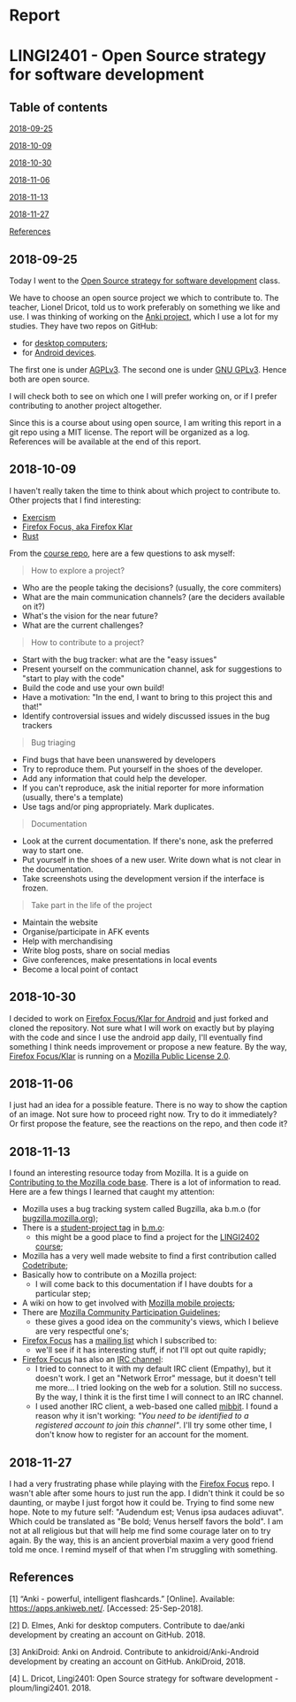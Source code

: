 # Report #
# LINGI2401 - Open Source strategy for software development #

## Table of contents ##

<!-- [Introduction](#introduction) -->

[2018-09-25](#2018-09-25)

[2018-10-09](#2018-10-09)

[2018-10-30](#2018-10-30)

[2018-11-06](#2018-11-06)

[2018-11-13](#2018-11-13)

[2018-11-27](#2018-11-27)

<!-- [Conclusion](#conclusion) -->

[References](#References)

<!-- ## Introduction ## -->

<!-- TODO: introduction -->

## 2018-09-25 ##

Today I went to the [Open Source strategy for software development][2401] class.

We have to choose an open source project we which to contribute to. The teacher, Lionel Dricot, told us to work preferably on something we like and use. I was thinking of working on the [Anki project](https://apps.ankiweb.net/), which I use a lot for my studies. They have two repos on GitHub:

* for [desktop computers][anki-desktop];
* for [Android devices][ankidroid].

The first one is under [AGPLv3][anki-desktop-license]. The second one is under [GNU GPLv3][ankidroid-license]. Hence both are open source.

I will check both to see on which one I will prefer working on, or if I prefer contributing to another project altogether.

Since this is a course about using open source, I am writing this report in a git repo using a MIT license. The report will be organized as a log. References will be available at the end of this report.

## 2018-10-09 ##

I haven't really taken the time to think about which project to contribute to. Other projects that I find interesting:

* [Exercism][exercism]
* [Firefox Focus, aka Firefox Klar][ff]
* [Rust][rust]

From the [course repo][2401], here are a few questions to ask myself:

> How to explore a project?
* Who are the people taking the decisions? (usually, the core commiters)
* What are the main communication channels? (are the deciders available on it?)
* What's the vision for the near future?
* What are the current challenges?

> How to contribute to a project?
* Start with the bug tracker: what are the "easy issues"
* Present yourself on the communication channel, ask for suggestions to "start to play with the code"
* Build the code and use your own build!
* Have a motivation: "In the end, I want to bring to this project this and that!"
* Identify controversial issues and widely discussed issues in the bug trackers

> Bug triaging
* Find bugs that have been unanswered by developers
* Try to reproduce them. Put yourself in the shoes of the developer.
* Add any information that could help the developer.
* If you can't reproduce, ask the initial reporter for more information (usually, there's a template)
* Use tags and/or ping appropriately. Mark duplicates.

> Documentation
* Look at the current documentation. If there's none, ask the preferred way to start one.
* Put yourself in the shoes of a new user. Write down what is not clear in the documentation.
* Take screenshots using the development version if the interface is frozen.

> Take part in the life of the project
* Maintain the website
* Organise/participate in AFK events
* Help with merchandising
* Write blog posts, share on social medias
* Give conferences, make presentations in local events
* Become a local point of contact

## 2018-10-30 ##

I decided to work on [Firefox Focus/Klar for Android][ff] and just forked and cloned the repository. Not sure what I will work on exactly but by playing with the code and since I use the android app daily, I'll eventually find something I think needs improvement or propose a new feature. By the way, [Firefox Focus/Klar][ff] is running on a [Mozilla Public License 2.0][ff-license].

## 2018-11-06 ##

I just had an idea for a possible feature. There is no way to show the caption of an image. Not sure how to proceed right now. Try to do it immediately? Or first propose the feature, see the reactions on the repo, and then code it?

## 2018-11-13 ##

I found an interesting resource today from Mozilla. It is a guide on [Contributing to the Mozilla code base][mdn-web-docs]. There is a lot of information to read. Here are a few things I learned that caught my attention:

* Mozilla uses a bug tracking system called Bugzilla, aka b.m.o (for [bugzilla.mozilla.org](https://bugzilla.mozilla.org/));
* There is a [student-project tag](https://bugzil.la/kw:student-project) in [b.m.o][bmo]:
    - this might be a good place to find a project for the [LINGI2402 course][2402];
* Mozilla has a very well made website to find a first contribution called [Codetribute][codetribute];
* Basically how to contribute on a Mozilla project:
    - I will come back to this documentation if I have doubts for a particular step;
* A wiki on how to get involved with [Mozilla mobile projects][mozilla-mobile-wiki];
* There are [Mozilla Community Participation Guidelines][mozilla-guidelines];
    - these gives a good idea on the community's views, which I believe are very respectful one's;
* [Firefox Focus][ff] has a [mailing list][ff-mailing-list] which I subscribed to:
    - we'll see if it has interesting stuff, if not I'll opt out quite rapidly;
* [Firefox Focus][ff] has also an [IRC channel][ff-irc]:
    - I tried to connect to it with my default IRC client (Empathy), but it doesn't work. I get an "Network Error" message, but it doesn't tell me more... I tried looking on the web for a solution. Still no success. By the way, I think it is the first time I will connect to an IRC channel.
    - I used another IRC client, a web-based one called [mibbit][mibbit]. I found a reason why it isn't working: _"You need to be identified to a registered account to join this channel"_. I'll try some other time, I don't know how to register for an account for the moment.

## 2018-11-27 ##

I had a very frustrating phase while playing with the [Firefox Focus][ff] repo. I wasn't able after some hours to just run the app. I didn't think it could be so daunting, or maybe I just forgot how it could be. Trying to find some new hope. Note to my future self: "Audendum est; Venus ipsa audaces adiuvat". Which could be translated as "Be bold; Venus herself favors the bold". I am not at all religious but that will help me find some courage later on to try again. By the way, this is an ancient proverbial maxim a very good friend told me once. I remind myself of that when I'm struggling with something.

<!-- ## Conclusion ## -->

<!-- TODO: conclusion -->

<!-- ## Links ## -->

[2401]: https://github.com/ploum/lingi2401 "Open Source strategy for software development"
[2402]: https://uclouvain.be/en-cours-2018-lingi2402 "Open Source Project"
[anki-desktop]: https://github.com/dae/anki "Anki for desktop computers"
[ankidroid]: https://github.com/ankidroid/Anki-Android "AnkiDroid: Anki on Android"
[anki-desktop-license]: https://github.com/dae/anki/blob/master/LICENSE "Anki desktop license"
[ankidroid-license]: https://github.com/ankidroid/Anki-Android/blob/master/COPYING "AnkiDroid license"
[bmo]: https://bugzilla.mozilla.org/ "Bugzilla"
[bugzilla-docs]: https://developer.mozilla.org/en-US/docs/Mozilla/Bugzilla "Documentation about B.m.o."
[codetribute]: https://codetribute.mozilla.org/ "Find your first code contribution with Mozilla"
[exercism]: https://github.com/exercism/exercism "Exercism"
[ff]: https://github.com/mozilla-mobile/focus-android/ "Firefox Focus for Android"
[ff-irc]: irc://irc.mozilla.org/focus "Firefox Focus IRC"
[ff-license]: https://github.com/mozilla-mobile/focus-android/blob/master/LICENSE "Firefox Focus License"
[ff-mailing-list]: https://mail.mozilla.org/listinfo/firefox-focus-public "Firefox-focus-public"
[mdn-web-docs]: https://developer.mozilla.org/en-US/docs/Mozilla/Developer_guide/Introduction "Contributing to the Mozilla code base"
[mibbit]: https://mibbit.com/ "Mibbit IRC WebChat"
[mozilla-guidelines]: https://www.mozilla.org/en-US/about/governance/policies/participation/ "Mozilla Community Participation Guidelines"
[mozilla-mobile-wiki]: https://wiki.mozilla.org/Mobile/Get_Involved "Mobile/Get Involved"
[rust]: https://github.com/rust-lang/rust "The Rust Programming Language"


## References ##

<!-- TODO: find a nicer way to use the refs, which type of refs and cites? -->

[1] “Anki - powerful, intelligent flashcards.” [Online]. Available: https://apps.ankiweb.net/. [Accessed: 25-Sep-2018].

[2] D. Elmes, Anki for desktop computers. Contribute to dae/anki development by creating an account on GitHub. 2018.

[3] AnkiDroid: Anki on Android. Contribute to ankidroid/Anki-Android development by creating an account on GitHub. AnkiDroid, 2018.

[4] L. Dricot, Lingi2401: Open Source strategy for software development - ploum/lingi2401. 2018.


<!-- Final -->

<!-- TODO: read the report's content and correct-->
<!-- TODO: check for typos -->
